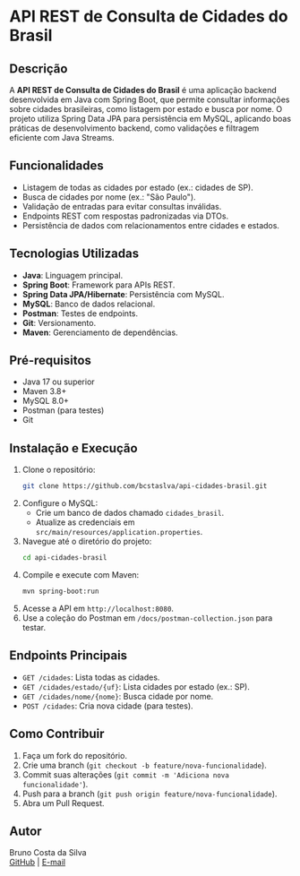 # API REST de Consulta de Cidades do Brasil

## Descrição

A **API REST de Consulta de Cidades do Brasil** é uma aplicação backend desenvolvida em Java com Spring Boot, que permite consultar informações sobre cidades brasileiras, como listagem por estado e busca por nome. O projeto utiliza Spring Data JPA para persistência em MySQL, aplicando boas práticas de desenvolvimento backend, como validações e filtragem eficiente com Java Streams.

## Funcionalidades

- Listagem de todas as cidades por estado (ex.: cidades de SP).
- Busca de cidades por nome (ex.: "São Paulo").
- Validação de entradas para evitar consultas inválidas.
- Endpoints REST com respostas padronizadas via DTOs.
- Persistência de dados com relacionamentos entre cidades e estados.

## Tecnologias Utilizadas

- **Java**: Linguagem principal.
- **Spring Boot**: Framework para APIs REST.
- **Spring Data JPA/Hibernate**: Persistência com MySQL.
- **MySQL**: Banco de dados relacional.
- **Postman**: Testes de endpoints.
- **Git**: Versionamento.
- **Maven**: Gerenciamento de dependências.

## Pré-requisitos

- Java 17 ou superior
- Maven 3.8+
- MySQL 8.0+
- Postman (para testes)
- Git

## Instalação e Execução

1. Clone o repositório:
   ```bash
   git clone https://github.com/bcstaslva/api-cidades-brasil.git
   ```
2. Configure o MySQL:
   - Crie um banco de dados chamado `cidades_brasil`.
   - Atualize as credenciais em `src/main/resources/application.properties`.
3. Navegue até o diretório do projeto:
   ```bash
   cd api-cidades-brasil
   ```
4. Compile e execute com Maven:
   ```bash
   mvn spring-boot:run
   ```
5. Acesse a API em `http://localhost:8080`.
6. Use a coleção do Postman em `/docs/postman-collection.json` para testar.

## Endpoints Principais

- `GET /cidades`: Lista todas as cidades.
- `GET /cidades/estado/{uf}`: Lista cidades por estado (ex.: SP).
- `GET /cidades/nome/{nome}`: Busca cidade por nome.
- `POST /cidades`: Cria nova cidade (para testes).

## Como Contribuir

1. Faça um fork do repositório.
2. Crie uma branch (`git checkout -b feature/nova-funcionalidade`).
3. Commit suas alterações (`git commit -m 'Adiciona nova funcionalidade'`).
4. Push para a branch (`git push origin feature/nova-funcionalidade`).
5. Abra um Pull Request.

## Autor

Bruno Costa da Silva  
[GitHub](https://github.com/bcstaslva) | [E-mail](mailto:bcstaslva@gmail.com)

